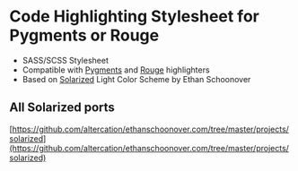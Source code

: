 # Code Highlighting Stylesheet for Pygments or Rouge

* SASS/SCSS Stylesheet
* Compatible with [Pygments](http://pygments.org/) and [Rouge](https://github.com/jayferd/rouge) highlighters
* Based on [Solarized](http://ethanschoonover.com/solarized) Light Color Scheme by Ethan Schoonover

## All Solarized ports
[https://github.com/altercation/ethanschoonover.com/tree/master/projects/solarized](https://github.com/altercation/ethanschoonover.com/tree/master/projects/solarized)
